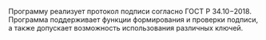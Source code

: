 Программу реализует протокол подписи согласно ГОСТ Р 34.10−2018. Программа поддерживает функции формирования и проверки подписи, а также допускает возможность использования различных ключей.
